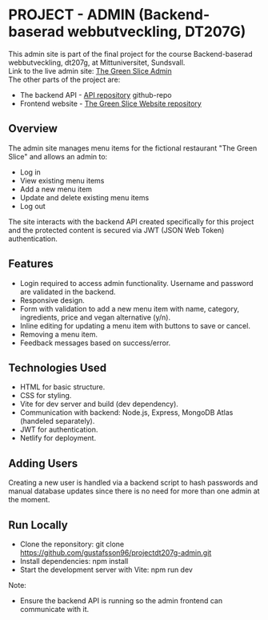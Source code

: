 # PROJECT - ADMIN (Backend-baserad webbutveckling, DT207G)

This admin site is part of the final project for the course Backend-baserad webbutveckling, dt207g, at Mittuniversitet, Sundsvall.
<br>
Link to the live admin site: [The Green Slice Admin](https://dt207gadminjg.netlify.app/admin.html)
<br>
The other parts of the project are:
* The backend API - [API repository](https://github.com/gustafsson96/projectdt207g-api.git) github-repo
* Frontend website - [The Green Slice Website repository](https://github.com/gustafsson96/projectdt207g-site.git)

## Overview
The admin site manages menu items for the fictional restaurant "The Green Slice" and allows an admin to:
* Log in
* View existing menu items
* Add a new menu item
* Update and delete existing menu items
* Log out

The site interacts with the backend API created specifically for this project and the protected content is secured via JWT (JSON Web Token) authentication.

## Features
* Login required to access admin functionality. Username and password are validated in the backend.
* Responsive design.
* Form with validation to add a new menu item with name, category, ingredients, price and vegan alternative (y/n).
* Inline editing for updating a menu item with buttons to save or cancel.
* Removing a menu item. 
* Feedback messages based on success/error.

## Technologies Used
* HTML for basic structure.
* CSS for styling.
* Vite for dev server and build (dev dependency).
* Communication with backend: Node.js, Express, MongoDB Atlas (handeled separately).
* JWT for authentication.
* Netlify for deployment.

## Adding Users
Creating a new user is handled via a backend script to hash passwords and manual database updates since there is no need for more than one admin at the moment. 

## Run Locally
* Clone the reponsitory: git clone https://github.com/gustafsson96/projectdt207g-admin.git
* Install dependencies: npm install
* Start the development server with Vite: npm run dev

Note:
* Ensure the backend API is running so the admin frontend can communicate with it.

